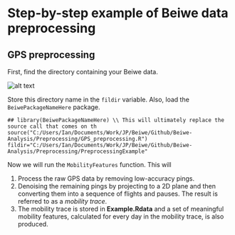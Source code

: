 
# Step-by-step example of Beiwe data preprocessing
## GPS preprocessing

First, find the directory containing your Beiwe data.

![alt text](https://github.com/onnela-lab/Beiwe-Analysis/blob/master/Preprocessing/PreprocessingExample/screencapfinddirectory.png "Logo Title Text 1")

Store this directory name in the `fildir` variable. Also, load the `BeiwePackageNameHere` package.

```
## library(BeiwePackageNameHere) \\ This will ultimately replace the source call that comes on th
source("C:/Users/Ian/Documents/Work/JP/Beiwe/Github/Beiwe-Analysis/Preprocessing/GPS_preprocessing.R")
fildir="C:/Users/Ian/Documents/Work/JP/Beiwe/Github/Beiwe-Analysis/Preprocessing/PreprocessingExample"
```

Now we will run the `MobilityFeatures` function. This will
1. Process the raw GPS data by removing low-accuracy pings.
2. Denoising the remaining pings by projecting to a 2D plane and then converting them into a sequence of flights and pauses. The result is referred to as a *mobility trace*.
2. The mobility trace is stored in **Example.Rdata** and a set of meaningful mobility features, calculated for every day in the mobility trace, is also produced.



